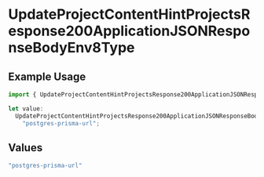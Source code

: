 # UpdateProjectContentHintProjectsResponse200ApplicationJSONResponseBodyEnv8Type

## Example Usage

```typescript
import { UpdateProjectContentHintProjectsResponse200ApplicationJSONResponseBodyEnv8Type } from "@vercel/sdk/models/operations";

let value:
  UpdateProjectContentHintProjectsResponse200ApplicationJSONResponseBodyEnv8Type =
    "postgres-prisma-url";
```

## Values

```typescript
"postgres-prisma-url"
```
